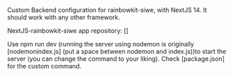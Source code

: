 Custom Backend configuration for rainbowkit-siwe, with NextJS 14. It should work with any other framework.

NextJS-rainbowkit-siwe app repository: []

Use npm run dev (running the server using nodemon is originally [nodemonindex.js] (put a space between nodemon and index.js))to start the server (you can change the command to your liking). Check [package.json] for the custom command.